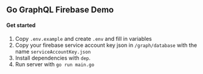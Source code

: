## Go GraphQL Firebase Demo

#### Get started
1. Copy `.env.example` and create `.env` and fill in variables
2. Copy your firebase service account key json in `/graph/database` with the name `serviceAccountKey.json`
3. Install dependencies with `dep`.
4. Run server with `go run main.go`